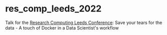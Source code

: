 # res_comp_leeds_2022
 Talk for the [Research Computing Leeds Conference](https://rescompleedscon.github.io/conference2022/schedule/): Save your tears for the data - A touch of Docker in a Data Scientist's workflow
